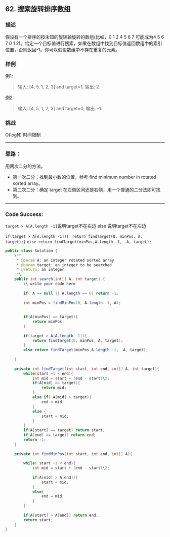 ## 62. 搜索旋转排序数组

### 描述
假设有一个排序的按未知的旋转轴旋转的数组(比如，0 1 2 4 5 6 7 可能成为4 5 6 7 0 1 2)。给定一个目标值进行搜索，如果在数组中找到目标值返回数组中的索引位置，否则返回-1。你可以假设数组中不存在重复的元素。

### 样例
例1:

>输入: [4, 5, 1, 2, 3] and target=1, 
输出: 2.

例2:

>输入: [4, 5, 1, 2, 3] and target=0, 
输出: -1.

### 挑战
O(logN) 时间限制

---
 
### 思路：
用两次二分的方法。
- 第一次二分：找到最小数的位置，参考 find minimum number in rotated sorted array。 
- 第二次二分：确定 target 在左侧区间还是右侧，用一个普通的二分法即可找到。

---

### Code Success:
`target > A[A.length -1]`说明target不在右边
else 说明target不在左边

`if(target > A[A.length -1]){`
 ` return findTarget(0, minPos, A, target);}`
`else return findTarget(minPos,A.length -1,  A, target);`
```java
public class Solution {
    \**
     * @param A: an integer rotated sorted array
     * @param target: an integer to be searched
     * @return: an integer
     *\
    public int search(int[] A, int target) {
        \\ write your code here
        
        if( A == null || A.length == 0) return -1;
        
        int minPos = findMinPos(0, A.length -1, A);
        
        
        if(A[minPos] == target){
            return minPos;
        }
        
        if(target > A[A.length -1]){
            return findTarget(0, minPos, A, target);
        }
        else return findTarget(minPos,A.length -1,  A, target);
        
    }
    
    private int findTarget(int start, int end, int[] A, int target){
        while(start +1 < end){
            int mid = start + (end - start)\2;
            if(A[mid] == target){
                return mid;
            }
            else if( A[mid] > target){
                end = mid;
            }
            else {
                start = mid;
            }
        }
        if(A[start] == target) return start;
        if(A[end] == target) return end;
        return -1;
    }
    
    private int findMinPos(int start, int end, int[] A){
        
        while( start +1 < end){
            int mid = start + (end - start)\2;
            
            if(A[mid] > A[end]){
                start = mid;
            }
            else{
                end = mid;
            }
        }
        
        if(A[start] > A[end]) return end;
        return start;
    }
}
```